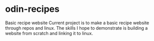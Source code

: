# odin-recipes
Basic recipe website
Current project is to make a basic recipe website through repos and linux. The skills I hope to demonstrate is building a website from scratch and linking it to linux. 
